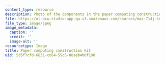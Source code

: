 ```yaml
---
content_type: resource
description: Photo of the components in the paper computing construction kit.
file: https://ol-ocw-studio-app-qa.s3.amazonaws.com/courses/mas-714j-technologies-for-creative-learning-fall-2009/5d5f7cfd6831c06455c588aeb4b0f198_Image1.jpg
file_type: image/jpeg
image_metadata:
  caption: ''
  credit: ''
  image-alt: ''
resourcetype: Image
title: Paper computing construction kit
uid: 5d5f7cfd-6831-c064-55c5-88aeb4b0f198
---
```


